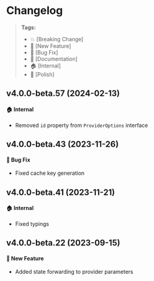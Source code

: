 Changelog
=========

> **Tags:**
> - :boom:       [Breaking Change]
> - :rocket:     [New Feature]
> - :bug:        [Bug Fix]
> - :memo:       [Documentation]
> - :house:      [Internal]
> - :nail_care:  [Polish]

## v4.0.0-beta.57 (2024-02-13)

#### :house: Internal

* Removed `id` property from `ProviderOptions` interface

## v4.0.0-beta.43 (2023-11-26)

#### :bug: Bug Fix

* Fixed cache key generation

## v4.0.0-beta.41 (2023-11-21)

#### :house: Internal

* Fixed typings

## v4.0.0-beta.22 (2023-09-15)

#### :rocket: New Feature

* Added state forwarding to provider parameters
